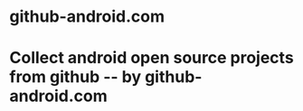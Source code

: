 github-android.com
==================
Collect android open source projects from github -- by github-android.com
==================
